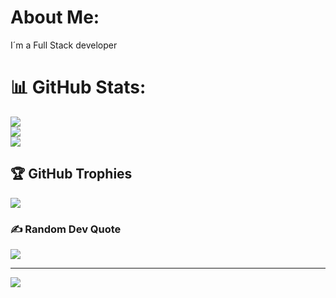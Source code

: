 #  About Me:
I´m a Full Stack developer




# 📊 GitHub Stats:
![](https://github-readme-stats.vercel.app/api?username=AdolfoAriel&theme=gotham&hide_border=true&include_all_commits=false&count_private=false)<br/>
![](https://github-readme-streak-stats.herokuapp.com/?user=AdolfoAriel&theme=gotham&hide_border=true)<br/>
![](https://github-readme-stats.vercel.app/api/top-langs/?username=AdolfoAriel&theme=gotham&hide_border=true&include_all_commits=false&count_private=false&layout=compact)

## 🏆 GitHub Trophies
![](https://github-profile-trophy.vercel.app/?username=AdolfoAriel&theme=radical&no-frame=false&no-bg=true&margin-w=4)

### ✍️ Random Dev Quote
![](https://quotes-github-readme.vercel.app/api?type=horizontal&theme=radical)

---
[![](https://visitcount.itsvg.in/api?id=AdolfoAriel&icon=0&color=0)](https://visitcount.itsvg.in)

<!-- Proudly created with GPRM ( https://gprm.itsvg.in ) -->
